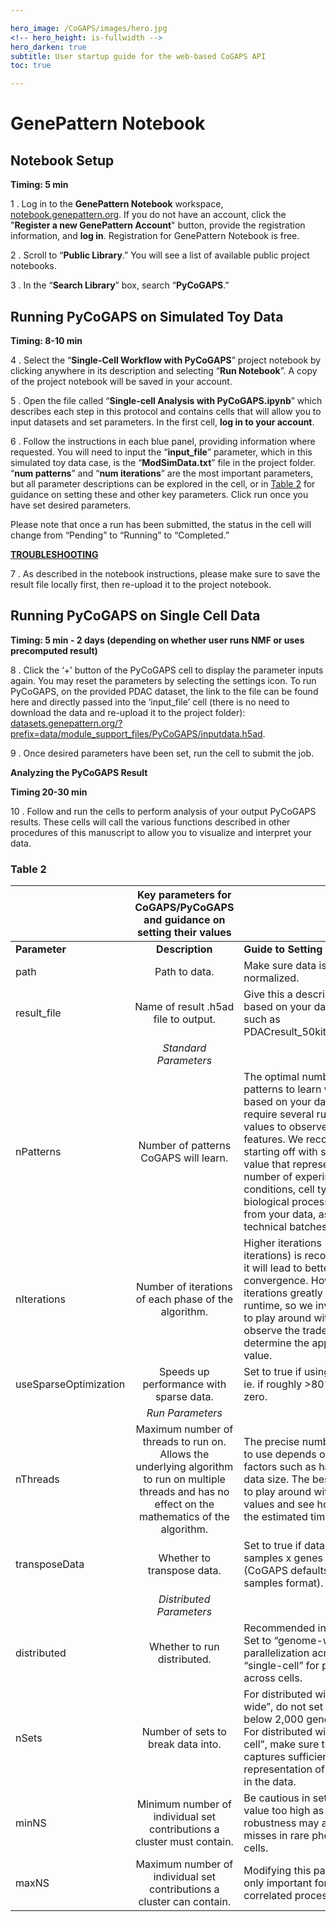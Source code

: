 ```yaml
---

hero_image: /CoGAPS/images/hero.jpg
<!-- hero_height: is-fullwidth -->
hero_darken: true
subtitle: User startup guide for the web-based CoGAPS API
toc: true

---
```


# GenePattern Notebook

## Notebook Setup

<strong>Timing: 5 min</strong>

1 . Log in to the <strong>GenePattern Notebook</strong> workspace, <a href="http://notebook.genepattern.org" target="_blank">notebook.genepattern.org</a>. If you do not have an account, click the "<strong>Register a new GenePattern Account</strong>" button, provide the registration information, and **log in**. Registration for GenePattern Notebook is free.

2 . Scroll to “<strong>Public Library</strong>.” You will see a list of available public project notebooks.

3 . In the “<strong>Search Library</strong>” box, search “<strong>PyCoGAPS</strong>.”

## Running PyCoGAPS on Simulated Toy Data

<strong>Timing: 8-10 min</strong>

4 . Select the “<strong>Single-Cell Workflow with PyCoGAPS</strong>” project notebook by clicking anywhere in its description and selecting “<strong>Run Notebook</strong>”. A copy of the project notebook will be saved in your account.

5 . Open the file called “<strong>Single-cell Analysis with PyCoGAPS.ipynb</strong>” which describes each step in this protocol and contains cells that will allow you to input datasets and set parameters. In the first cell, <strong>log in to your account</strong>.

6 . Follow the instructions in each blue panel, providing information where requested. You will need to input the “<strong>input_file</strong>” parameter, which in this simulated toy data case, is the “<strong>ModSimData.txt</strong>” file in the project folder. “<strong>num patterns</strong>” and “<strong>num iterations</strong>” are the most important parameters, but all parameter descriptions can be explored in the cell, or in <a href="/CoGAPS/procedurethree/#table-2">Table 2</a> for guidance on setting these and other key parameters. Click run once you have set desired parameters. 

Please note that once a run has been submitted, the status in the cell will change from “Pending” to “Running” to “Completed.” 

<strong><a href="/CoGAPS/troubleshooting/#procedure-3" target="_blank">TROUBLESHOOTING</a></strong>

7 . As described in the notebook instructions, please make sure to save the result file locally first, then re-upload it to the project notebook. 

## Running PyCoGAPS on Single Cell Data

<strong>Timing: 5 min - 2 days (depending on whether user runs NMF or uses precomputed result)</strong>

8 . Click the ‘+’ button of the PyCoGAPS cell to display the parameter inputs again. You may reset the parameters by selecting the settings icon. To run PyCoGAPS, on the provided PDAC dataset, the link to the file can be found here and directly passed into the ‘input_file’ cell (there is no need to download the data and re-upload it to the project folder): <a href="https://datasets.genepattern.org/?prefix=data/module_support_files/PyCoGAPS/inputdata.h5ad" target="_blank">datasets.genepattern.org/?prefix=data/module_support_files/PyCoGAPS/inputdata.h5ad</a>.

9 . Once desired parameters have been set, run the cell to submit the job.

<strong>Analyzing the PyCoGAPS Result</strong>

<strong>Timing 20-30 min</strong>

10 . Follow and run the cells to perform analysis of your output PyCoGAPS results. These cells will call the various functions described in other procedures of this manuscript to allow you to visualize and interpret your data.

### Table 2

|                       |                                       **Key parameters for CoGAPS/PyCoGAPS and guidance on setting their values**                                       |                                                                                                                                                                                                                                                                                                                                                                 |
|-----------------------|:-------------------------------------------------------------------------------------------------------------------------------------------------------:|-----------------------------------------------------------------------------------------------------------------------------------------------------------------------------------------------------------------------------------------------------------------------------------------------------------------------------------------------------------------|
| **Parameter**         | **Description**                                                                                                                                         | **Guide to Setting**                                                                                                                                                                                                                                                                                                                                            |
| path                  | Path to data.                                                                                                                                           | Make sure data is log-normalized.                                                                                                                                                                                                                                                                                                                               |
| result_file           | Name of result .h5ad file to output.                                                                                                                    | Give this a descriptive name based on your data and run, such as PDACresult_50kiterations.h5ad                                                                                                                                                                                                                                                                  |
|                       |                                                                  _Standard Parameters_                                                                  |                                                                                                                                                                                                                                                                                                                                                                 |
| nPatterns             | Number of patterns CoGAPS will learn.                                                                                                                   | The optimal number of patterns to learn will vary based on your data and may require several runs of varying values to observe learned features. We recommend starting off with selecting a value that represents the number of experimental conditions, cell types, and/or biological processes expected from your data, as well as technical batches present. |
| nIterations           | Number of iterations of each phase of the algorithm.                                                                                                    | Higher iterations (ie. 50,000 iterations) is recommended as it will lead to better convergence. However, higher iterations greatly increases runtime, so we invite the user to play around with values to observe the tradeoff and determine the appropriate value.                                                                                             |
| useSparseOptimization | Speeds up performance with sparse data.                                                                                                                 | Set to true if using sparse data, ie. if roughly >80% of data is zero.                                                                                                                                                                                                                                                                                          |
|                       |                                                                     _Run Parameters_                                                                    |                                                                                                                                                                                                                                                                                                                                                                 |
| nThreads              | Maximum number of threads to run on.  Allows the underlying algorithm to run on multiple threads and has no effect on the mathematics of the algorithm. | The precise number of threads to use depends on many factors such as hardware and data size. The best approach is to play around with different values and see how it affects the estimated time.                                                                                                                                                               |
| transposeData         | Whether to transpose data.                                                                                                                              | Set to true if data is stored as samples x genes format (CoGAPS defaults to genes x samples format).                                                                                                                                                                                                                                                            |
|                       |                                                                 _Distributed Parameters_                                                                |                                                                                                                                                                                                                                                                                                                                                                 |
| distributed           | Whether to run distributed.                                                                                                                             | Recommended in most cases. Set to “genome-wide” for parallelization across genes, or “single-cell” for parallelization across cells.                                                                                                                                                                                                                            |
| nSets                 | Number of sets to break data into.                                                                                                                      | For distributed with “genome-wide”, do not set value to below 2,000 genes per set. For distributed with “single-cell”, make sure this value captures sufficient representation of all cell types in the data.                                                                                                                                                   |
| minNS                 | Minimum number of individual set contributions a cluster must contain.                                                                                  | Be cautious in setting this value too high as increasing robustness may also cause misses in rare phenomenon or cells.                                                                                                                                                                                                                                          |
| maxNS                 | Maximum number of individual set contributions a cluster can contain.                                                                                   | Modifying this parameter is only important for highly correlated processes.                                                                                                                                                                                                                                                                                     |
